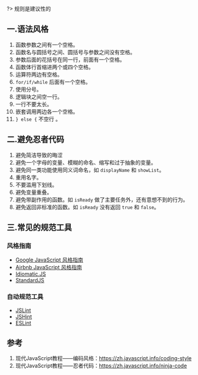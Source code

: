 ?> 规则是建议性的

## 一.语法风格

1. 函数参数之间有一个空格。
2. 函数名与圆括号之间、圆括号与参数之间没有空格。
3. 参数后面的花括号在同一行，前面有一个空格。
4. 函数体行首缩进两个或四个空格。
5. 运算符两边有空格。
6. `for/if/while` 后面有一个空格。
7. 使用分号。
8. 逻辑块之间空一行。
9. 一行不要太长。
10. 嵌套调用两边各一个空格。
11. `} else {` 不空行 。

## 二.避免忍者代码
1.	避免简洁导致的晦涩
2.	避免一个字母的变量、模糊的命名、缩写和过于抽象的变量。
3.	避免同一类功能使用同义词命名，如 `displayName` 和 `showList`。
4.	重用名字。
5.	不要滥用下划线。
6.	避免变量重叠。
7.	避免带副作用的函数。如 `isReady` 做了主要任务外，还有意想不到的行为。
8.	避免返回非标准的函数。如 `isReady` 没有返回 `true` 和 `false`。


## 三.常见的规范工具
### 风格指南

- [Google JavaScript 风格指南](https://google.github.io/styleguide/jsguide.html)
- [Airbnb JavaScript 风格指南](https://github.com/airbnb/javascript)
- [Idiomatic.JS](https://github.com/rwaldron/idiomatic.js)
- [StandardJS](https://standardjs.com/)

### 自动规范工具

- [JSLint](http://www.jslint.com/)
- [JSHint](http://www.jshint.com/) 
- [ESLint](http://eslint.org/) 


## 参考

1. 现代JavaScript教程——编码风格：https://zh.javascript.info/coding-style
2. 现代JavaScript教程——忍者代码：https://zh.javascript.info/ninja-code

